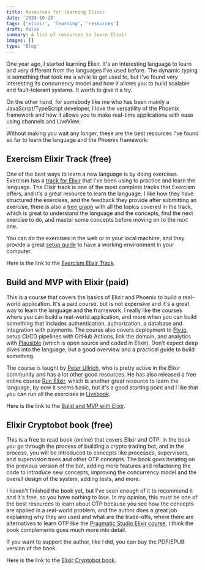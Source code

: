 ```yaml
---
title: Resources for learning Elixir
date: '2024-10-23'
tags: ['elixir', 'learning', 'resources']
draft: false
summary: A list of resources to learn Elixir
images: []
type: 'Blog'
---
```


One year ago, I started learning Elixir. It's an interesting language to learn and very different from the languages I've used before. The dynamic typing is something that took me a while to get used to, but I've found very interesting its concurrency model and how it allows you to build scalable and fault-tolerant systems. It worth to give it a try.

On the other hand, for somebody like me who has been mainly a JavaScript/TypeScript developer, I love the versatility of the Phoenix framework and how it allows you to make real-time applications with ease using channels and LiveView.

Without making you wait any longer, these are the best resources I've found so far to learn the language and the Phoenix framework:

## Exercism Elixir Track (free)

One of the best ways to learn a new language is by doing exercises. Exercism has a [track for Elixir](https://exercism.io/tracks/elixir) that I've been using to practice and learn the language.
The Elixir track is one of the most complete tracks that Exercism offers, and it's a great resource to learn the language. I like how they have structured the exercises, and the feedback they provide after submitting an exercise, there is also a [tree graph](https://exercism.org/tracks/elixir/concepts) with all the topics covered in the track, which is great to understand the language and the concepts, find the next exercise to do, and master some concepts before moving on to the next one.

You can do the exercises in the web or in your local machine, and they provide a great [setup guide](https://exercism.io/tracks/elixir/installation) to have a working environment in your computer.

Here is the link to the [Exercism Elixir Track](https://exercism.io/tracks/elixir).

## Build and MVP with Elixir (paid)

This is a course that covers the basics of Elixir and Phoenix to build a real-world application. It's a paid course, but is not expensive and it's a great way to learn the language and the framework. I really like the courses where you can build a real-world application, and more when you can build something that includes authentication, authorization, a database and integration with payments.
The course also covers deployment to [Fly.io](https://fly.io/), setup CI/CD pipelines with GitHub Actions, link the domain, and analytics with [Plausible](https://plausible.io/) (which is open source and coded in Elixir). Don't expect deep dives into the language, but a good overview and a practical guide to build something.

The course is taught by [Peter Ullrich](https://x.com/PJUllrich), who is pretty active in the Elixir community and has a lot other good resources. He has also released a free online course [Run Elixir](https://runelixir.com/), which is another great resource to learn the language, by now it seems basic, but it's a good starting point and I like that you can run all the exercises in [Livebook](https://livebook.dev/).

Here is the link to the [Build and MVP with Elixir](https://indiecourses.com/catalog/build-an-mvp-with-elixir-6i4V9yOqLL54GuG0HkV9HR).

## Elixir Cryptobot book (free)

This is a free to read book (online) that covers Elixir and OTP. In the book you go through the process of building a crypto trading bot, and in the process, you will be introduced to concepts like processes, supervisors, and supervision trees and other OTP concepts. The book goes iterating on the previous version of the bot, adding more features and refactoring the code to introduce new concepts, improving the concurrency model and the overall design of the system, adding tests, and more.

I haven't finished the book yet, but I've seen enough of it to recommend it and it's free, so you have nothing to lose. In my opinion, this must be one of the best resources to learn about OTP because you see how the concepts are applied in a real-world problem, and the author does a great job explaining why they are used and what are the trade-offs, where there are alternatives to learn OTP like the [Pragmatic Studio Elixir course](https://pragmaticstudio.com/elixir), I think the book complements goes much more into detail.

If you want to support the author, like I did, you can buy the PDF/EPUB version of the book.

Here is the link to the [Elixir Cryptobot book](https://elixircryptobot.com/).
